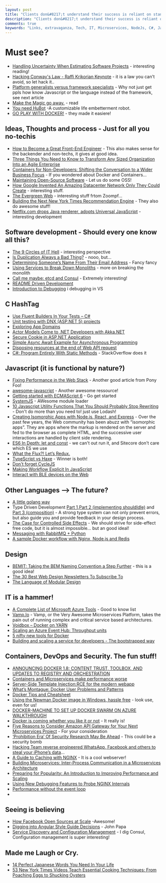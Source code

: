 ```yaml
---
layout: post
title: "Clients don&#8217;t understand their success is reliant on standing out, not fitting in."
description: "Clients don&#8217;t understand their success is reliant on standing out, not fitting in."
comments: true
keywords: "Links, extravaganza, Tech, IT, Microservices, NodeJs, C#, Javascript, Solution architecture"
---
```

# Must see?
* [Handling Uncertainty When Estimating Software Projects](https://www.lullabot.com/articles/handling-uncertainty-when-estimating-software-projects) - interesting reading!
* [Hacking Conway's Law - Raffi Krikorian Keynote](https://www.youtube.com/watch?v=Lwdhw8aI8es&list=PL055Epbe6d5YhDchEvY3O4nIuSLYyrx7K&index=13) - it is a law you can't avoid, so let hack it..
* [Platform generalists versus framework specialists](https://lostechies.com/jimmybogard/2015/08/11/platform-generalists-versus-framework-specialists/) - Why not just get ppls how know Javascript or the language instead of the framework, see next article
* [Make the Magic go away.](http://blog.8thlight.com/uncle-bob/2015/08/06/let-the-magic-die.html) - read
* [You need HuBot](  http://hubot.github.com) -A customizable life embetterment robot.
* [GO PLAY WITH DOCKER!](https://www.docker.com/toolbox) - they made it easiere!


## Ideas, Thoughts and process - Just for all you no-techis
* [How to Become a Great Front-End Engineer](http://philipwalton.com/articles/how-to-become-a-great-front-end-engineer/) - This also makes sense for the backender and non-techs, it gives at good idea.
* [Three Things You Need to Know to Transform Any Sized Organization Into an Agile Enterprise]( http://www.leadingagile.com/2015/08/three-things-you-need-to-know-to-transform-any-sized-organization-into-an-agile-enterprise-agile2015/)
* [Containers for Non-Developers: Shifting the Conversation to a Wider Business Focus](http://thenewstack.io/containers-non-developers-shifting-conversation-wider-business-focus/) - If you wondered about Docker and Containers...
* [Maintaining Open-Source Software](http://ponyfoo.com/articles/maintainable-oss) - Let us do some OSS!
* [How Google Invented An Amazing Datacenter Network Only They Could Create](http://highscalability.com/blog/2015/8/10/how-google-invented-an-amazing-datacenter-network-only-they.html) - interesting stuff.
* [The Evergreen Web](http://www.hanselman.com/blog/TheEvergreenWeb.aspx) - interesting stuff frtom Zoompf...
* [Building the Next New York Times Recommendation Engine](http://open.blogs.nytimes.com/2015/08/11/building-the-next-new-york-times-recommendation-engine/?_r=0) - They also do awesome stuff!
* [Netflix.com drops Java renderer, adopts Universal JavaScript](https://jaxenter.com/netflix-com-drops-java-renderer-adopts-universal-javascript-119529.html?utm_content=bufferefce3&utm_medium=social&utm_source=twitter.com&utm_campaign=buffer) - interesting development

## Software development - Should every one know all this?
* [The 9 Circles of IT Hell](http://blog.upwardsmotion.com/the-9-circles-of-it-hell/) - interesting perspective
* [Is Duplication Always a Bad Thing?](http://www.ebaytechblog.com/2015/08/06/is-duplication-always-a-bad-thing/) - nooo, but...
* [Determining Someone’s Name From Their Email Address](https://zoompf.com/blog/2015/08/determining-someones-name-from-their-email-address) - Fancy fancy
* [Using Services to Break Down Monoliths](http://engineeringblog.yelp.com/2015/03/using-services-to-break-down-monoliths.html) - more on breaking the monolith
* [Call me maybe: etcd and Consul](https://aphyr.com/posts/316-call-me-maybe-etcd-and-consul) - Extremely interesting!
* [README Driven Development](http://ponyfoo.com/articles/readme-driven-development)
* [Introduction to Debugging](http://blogs.msdn.com/b/visualstudio/archive/2015/08/11/introduction-to-debugging.aspx) i debugging in VS

 
## **C HashTag**
* [Use Fluent Builders In Your Tests – C#](http://www.cognim.co.uk/use-fluent-builders-in-your-tests/)
* [Unit testing with DNX (ASP.NET 5) projects](http://blogs.msdn.com/b/webdev/archive/2015/08/06/unit-testing-with-dnx-asp-net-5-projects.aspx)
* [Exploring App Domains](http://www.infragistics.com/community/blogs/codefusion/archive/2015/08/04/exploring-app-domains.aspx)
* [Actor Models Come to .NET Developers with Akka.NET](http://dontcodetired.com/blog/post/Actor-Models-Come-to-NET-Developers-with-AkkaNET.aspx)
* [Secure Cookie in ASP.NET Application](http://www.abhijainsblog.com/2015/08/secure-cookie-in-aspnet-application.html)
* [Simple Async Await Example for Asynchronous Programming](http://www.microsoft.com/en-gb/developers/articles/week02aug15/simple-async-await-example-for-asynchronous-programming/)
* [Disposing resources at the end of Web API request](http://www.strathweb.com/2015/08/disposing-resources-at-the-end-of-web-api-request/)
* [C#: Program Entirely With Static Methods](http://mikehadlow.blogspot.co.uk/2015/08/c-program-entirely-with-static-methods.html) - StackOverflow does it

## Javascript (it is functional by nature?)
* [Fixing Performance in the Web Stack](http://ponyfoo.com/articles/fixing-web-performance) - Another good article from Pony Foo!
* [awesome-javascript](https://github.com/sorrycc/awesome-javascript) - Another awesome ressource!
* [Getting started with ECMAScript 6](http://www.2ality.com/2015/08/getting-started-es6.html) - Go get started
* [SystemJS](https://github.com/systemjs/systemjs?) - AWesome module loader
* [10 Javascript Utility Functions That You Should Probably Stop Rewriting](http://colintoh.com/blog/lodash-10-javascript-utility-functions-stop-rewriting) - Don't do more than you need to! just use Lodash!
* [Creating Isomorphic Apps with Node.js, React, and Express](http://www.sitepoint.com/creating-isomorphic-apps-node-js-react-express/) - Over the past few years, the Web community has been abuzz with “isomorphic apps”. They are apps where the markup is rendered on the server and fed to the browser as complete HTML, and the successive user interactions are handled by client side rendering.
* [ES6 In Depth: let and const](https://hacks.mozilla.org/2015/07/es6-in-depth-let-and-const/) - we can't out run it, and Sitecore don't care which ES we use
* [What the Flux?! Let’s Redux.](https://blog.andyet.com/2015/08/06/what-the-flux-lets-redux)
* [TypeScript vs Haxe](http://blog.onthewings.net/2015/08/05/typescript-vs-haxe/) - Winner is both!
* [Don't forget CycleJS](http://cycle.js.org/basic-examples.html)
* [Making Workflow Explicit In JavaScript ](http://derickbailey.com/2015/08/07/making-workflow-explicit-in-javascript/)
* [Interact with BLE devices on the Web](https://developers.google.com/web/updates/2015/07/interact-with-ble-devices-on-the-web)

## Other Languages --> The future?
 * [A little golang way](https://www.aerofs.com/blog/a-little-golang-way/)
 * Type Driven Development [Part 1](http://blog.ploeh.dk/2015/08/10/type-driven-development/),[Part 2 (implementing shouldIdle)](http://blog.ploeh.dk/2015/08/11/type-driven-development-implementing-shouldidle/) and [Part 3 (composition)](http://blog.ploeh.dk/2015/08/12/type-driven-development-composition/) - A strong type system can not only prevent errors, but also guide you and provide feedback in your design process.
 * [The Case for Controlled Side Effects](http://two-wrongs.com/the-case-for-controlled-side-effects) - We should strive for side-effect free code, but it is almost impossible... but an good ideal!
 * [Messaging with RabbitMQ + Python](http://marcelo-cure.blogspot.dk/2015/08/messaging-with-rabbitmq-python.html)
 * [A sample Docker workflow with Nginx, Node.js and Redis](http://anandmanisankar.com/posts/docker-container-nginx-node-redis-example/)

## Design
 * [BEMIT: Taking the BEM Naming Convention a Step Further](http://csswizardry.com/2015/08/bemit-taking-the-bem-naming-convention-a-step-further/) - this is a good idea!
 * [The 30 Best Web Design Newsletters To Subscribe To](http://sixrevisions.com/lists/web-design-newsletters/)
 * [The Language of Modular Design](http://alistapart.com/article/language-of-modular-design)

## IT is a hammer! 
 * [A Complete List of Microsoft Azure Tools](http://scottge.net/2015/08/03/a-complete-list-of-microsoft-azure-tools/) - Good to know list
 * [Vamp.Io](http://vamp.io/) - Vamp, or the Very Awesome Microservices Platform, takes the pain out of running complex and critical service based architectures.
 * [Voidbox – Docker on YARN](http://tech.hulu.com/blog/2015/08/06/voidbox-docker-on-yarn/?mkt_tok=3RkMMJWWfF9wsRonuqTMZKXonjHpfsX54%2B0uXKK1lMI%2F0ER3fOvrPUfGjI4ATsZnI%2BSLDwEYGJlv6SgFQ7LMMaZq1rgMXBk%3D)
 * [Scaling an Azure Event Hub: Throughput units](http://blog.bennymichielsen.be/2015/08/11/scaling-an-azure-event-hub-throughput-units/)
 * [5 nifty new tools for Docker](http://www.infoworld.com/article/2966158/application-virtualization/5-nifty-new-tools-for-docker.html)
 * [Building and scaling a service for developers - The bootstrapped way](http://cloudinary.com/blog/building_and_scaling_a_service_for_developers_the_bootstrapped_way?utm_source=webopsweekly&utm_medium=email)

## Containers, DevOps and Security. The fun stuff!
 * [ANNOUNCING DOCKER 1.8: CONTENT TRUST, TOOLBOX, AND UPDATES TO REGISTRY AND ORCHESTRATION](https://blog.docker.com/2015/08/docker-1-8-content-trust-toolbox-registry-orchestration/)
 * [Containers and Microservices make performance worse](https://speakerdeck.com/garethr/containers-and-microservices-make-performance-worse?utm_source=webopsweekly&utm_medium=email)
 * [Server-Side Template Injection:RCE for the modern webapp](https://www.blackhat.com/docs/us-15/materials/us-15-Kettle-Server-Side-Template-Injection-RCE-For-The-Modern-Web-App-wp.pdf?utm_source=webopsweekly&utm_medium=email)
 * [What’s Montague: Docker User Problems and Patterns](https://medium.com/on-docker/what-s-montague-docker-user-problems-and-patterns-79750c504aa1)
 * [Docker Tips and Cheatsheet](http://blog.jez.io/2015/07/12/docker-tips-and-cheatsheet)
 * [Using the Newman Docker image in Windows, hassle free](http://blog.getpostman.com/2015/08/07/using-the-newman-docker-image-in-windows/) - look use, even for us!
 * [DOCKER-MACHINE TO SET UP DOCKER SWARM ON AZURE WALKTHROUGH](http://agup.tech/2015/08/06/docker-machine-docker-swarm-azure-walkthrough/)
 * [Docker is coming whether you like it or not](http://codebetter.com/kylebaley/2015/08/04/docker-is-coming-whether-you-like-it-or-not/) - It really is!
 * [Five Reasons to Consider Amazon API Gateway for Your Next Microservices Project](http://thenewstack.io/five-reasons-to-consider-amazon-api-gateway-for-your-next-microservices-project/) - For your consideration
 * [‘Prohibition Era’ Of Security Research May Be Ahead]( https://threatpost.com/prohibition-era-of-security-research-may-be-ahead/114165#sthash.4Hfz28GE.dpuf) - This could be a security bomb
 * [Hacking Team reverse engineered WhatsApp, Facebook and others to steal your iPhone’s data](http://thenextweb.com/insider/2015/08/06/hacking-team-reverse-engineered-whatsapp-facebook-and-others-to-steal-your-iphones-data/)...
 * [A Guide to Caching with NGINX](https://www.nginx.com/blog/nginx-caching-guide/) - It is a cool webserver!
 * [Building Microservices: Inter-Process Communication in a Microservices Architecture](https://www.nginx.com/blog/building-microservices-inter-process-communication/)
 * [Preparing for Popularity: An Introduction to Improving Performance and Scaling](https://www.nginx.com/blog/preparing-for-popularity/)
 * [Using New Debugging Features to Probe NGINX Internals](https://www.nginx.com/blog/new-debugging-features-probe-nginx-internals/)
 * [Performance without the event loop](http://dave.cheney.net/2015/08/08/performance-without-the-event-loop)
 * 
## Seeing is believing
* [How Facebook Open Sources at Scale](https://www.youtube.com/watch?v=vBbDAk5WYEo&index=5&list=PL055Epbe6d5YhDchEvY3O4nIuSLYyrx7K) -Awesome!
* [Digging into Angular Style Guide Decisions](https://www.youtube.com/watch?v=hG-ARy0oqjI&feature=youtu.be&a) - John Papa
* [Service Discovery and Configuration Management](https://speakerdeck.com/garethr/service-discovery-and-configuration-management) - I dig Consul, Configuration management is super interesting!
 
## Made me Laugh or Cry. 
* [14 Perfect Japanese Words You Need In Your Life](http://www.buzzfeed.com/danieldalton/irusu-for-life#.yybmOrlEqA)
* [53 New York Times Videos Teach Essential Cooking Techniques: From Poaching Eggs to Shucking Oysters](http://www.openculture.com/2014/11/53-the-new-york-times-videos-demonstrate-cooking-techniques.html)
